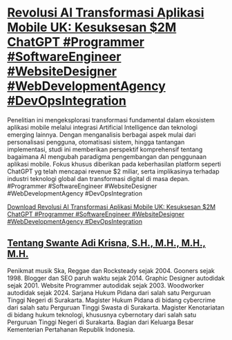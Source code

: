 # [Revolusi AI Transformasi Aplikasi Mobile UK: Kesuksesan $2M ChatGPT #Programmer #SoftwareEngineer #WebsiteDesigner #WebDevelopmentAgency #DevOpsIntegration](https://swanteadikrisna.com/webdev/website/2/revolusi-ai-transformasi-aplikasi-mobile-uk-kesuksesan-dollar2m-chatgpt/)

Penelitian ini mengeksplorasi transformasi fundamental dalam ekosistem aplikasi mobile melalui integrasi Artificial Intelligence dan teknologi emerging lainnya. Dengan menganalisis berbagai aspek mulai dari personalisasi pengguna, otomatisasi sistem, hingga tantangan implementasi, studi ini memberikan perspektif komprehensif tentang bagaimana AI mengubah paradigma pengembangan dan penggunaan aplikasi mobile. Fokus khusus diberikan pada keberhasilan platform seperti ChatGPT yg telah mencapai revenue $2 miliar, serta implikasinya terhadap industri teknologi global dan transformasi digital di masa depan. #Programmer #SoftwareEngineer #WebsiteDesigner #WebDevelopmentAgency #DevOpsIntegration 

[Download Revolusi AI Transformasi Aplikasi Mobile UK: Kesuksesan $2M ChatGPT #Programmer #SoftwareEngineer #WebsiteDesigner #WebDevelopmentAgency #DevOpsIntegration](https://swanteadikrisna.com/webdev/website/2/revolusi-ai-transformasi-aplikasi-mobile-uk-kesuksesan-dollar2m-chatgpt/)


## [Tentang Swante Adi Krisna, S.H., M.H., M.H., M.H.](https://swanteadikrisna.com/)

Penikmat musik Ska, Reggae dan Rocksteady sejak 2004. Gooners sejak 1998. Blogger dan SEO paruh waktu sejak 2014. Graphic Designer autodidak sejak 2001. Website Programmer autodidak sejak 2003. Woodworker autodidak sejak 2024. Sarjana Hukum Pidana dari salah satu Perguruan Tinggi Negeri di Surakarta. Magister Hukum Pidana di bidang cybercrime dari salah satu Perguruan Tinggi Swasta di Surakarta. Magister Kenotariatan di bidang hukum teknologi, khususnya cybernotary dari salah satu Perguruan Tinggi Negeri di Surakarta. Bagian dari Keluarga Besar Kementerian Pertahanan Republik Indonesia.
